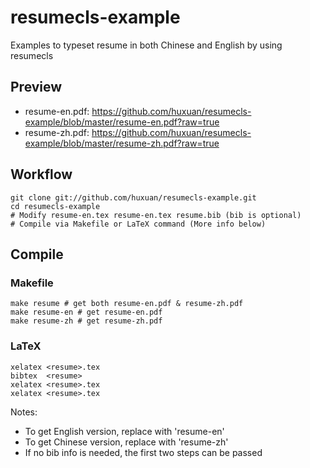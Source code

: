 # resumecls-example

Examples to typeset resume in both Chinese and English by using resumecls

## Preview

- resume-en.pdf: https://github.com/huxuan/resumecls-example/blob/master/resume-en.pdf?raw=true
- resume-zh.pdf: https://github.com/huxuan/resumecls-example/blob/master/resume-zh.pdf?raw=true

## Workflow

```shell
git clone git://github.com/huxuan/resumecls-example.git
cd resumecls-example
# Modify resume-en.tex resume-en.tex resume.bib (bib is optional)
# Compile via Makefile or LaTeX command (More info below)
```

## Compile

### Makefile

```shell
make resume # get both resume-en.pdf & resume-zh.pdf
make resume-en # get resume-en.pdf
make resume-zh # get resume-zh.pdf
```

### LaTeX

```shell
xelatex <resume>.tex
bibtex  <resume>
xelatex <resume>.tex
xelatex <resume>.tex
```

Notes:

- To get English version, replace <resume> with 'resume-en'
- To get Chinese version, replace <resume> with 'resume-zh'
- If no bib info is needed, the first two steps can be passed
